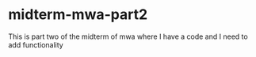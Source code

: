 # midterm-mwa-part2
This is part two of the midterm of mwa where I have a code and I need to add functionality
